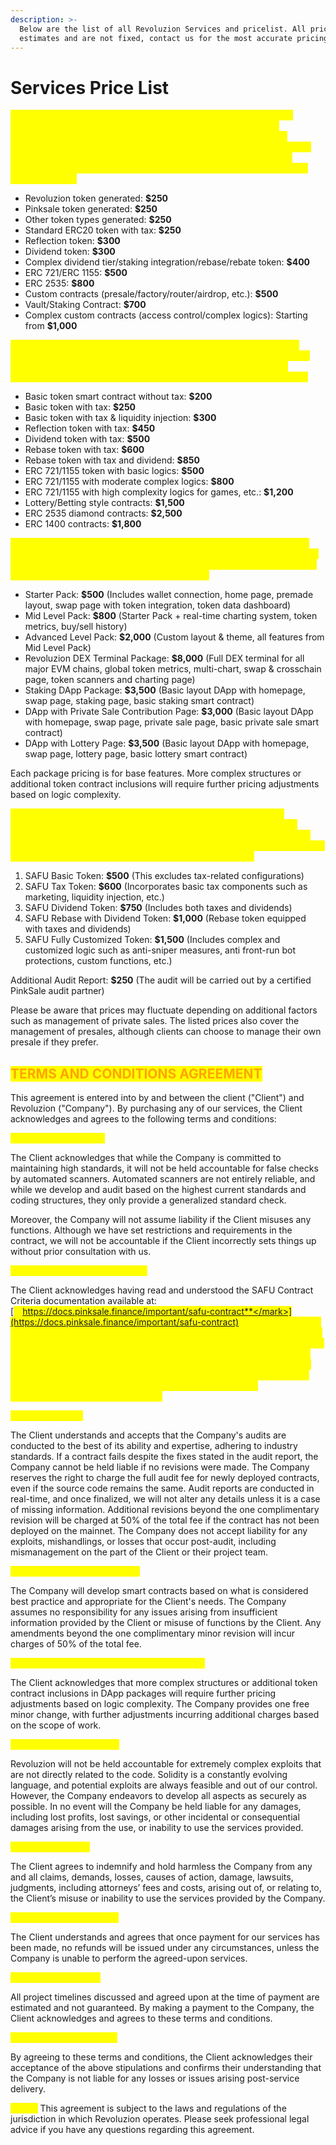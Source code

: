 ```yaml
---
description: >-
  Below are the list of all Revoluzion Services and pricelist. All prices are
  estimates and are not fixed, contact us for the most accurate pricing.
---
```


# Services Price List

<mark style="color:yellow;">**AUDIT SERVICES Our audit procedures are meticulously executed, typically concluded within a 24-hour timeframe. Complex logic evaluations may necessitate additional time and analysis. Unless otherwise communicated by Revoluzion, there's no specific timeframe guarantee. We offer one complimentary revision, with subsequent revisions billed at an additional 50% of the total fee. Below is the audit price structure:**</mark>

* Revoluzion token generated: **$250**
* Pinksale token generated: **$250**
* Other token types generated: **$250**
* Standard ERC20 token with tax: **$250**
* Reflection token: **$300**
* Dividend token: **$300**
* Complex dividend tier/staking integration/rebase/rebate token: **$400**
* ERC 721/ERC 1155: **$500**
* ERC 2535: **$800**
* Custom contracts (presale/factory/router/airdrop, etc.): **$500**
* Vault/Staking Contract: **$700**
* Complex custom contracts (access control/complex logics): Starting from **$1,000**



<mark style="color:yellow;">**SMART CONTRACT SERVICES Developing smart contracts typically requires between 24 to 120 hours, contingent on the complexity of the logic. We offer one complimentary minor revision, with additional changes costing 50% of the total charge. Below is the price structure:**</mark>

* Basic token smart contract without tax: **$200**
* Basic token with tax: **$250**
* Basic token with tax & liquidity injection: **$300**
* Reflection token with tax: **$450**
* Dividend token with tax: **$500**
* Rebase token with tax: **$600**
* Rebase token with tax and dividend: **$850**
* ERC 721/1155 token with basic logics: **$500**
* ERC 721/1155 with moderate complex logics: **$800**
* ERC 721/1155 with high complexity logics for games, etc.: **$1,200**
* Lottery/Betting style contracts: **$1,500**
* ERC 2535 diamond contracts: **$2,500**
* ERC 1400 contracts: **$1,800**



<mark style="color:yellow;">**DECENTRALIZED APP (DAPP) DEVELOPMENT The timeframe for DApp completion is contingent on logic complexity. We provide one free minor change, with further adjustments incurring additional charges based on the scope of work. Here's the package pricing:**</mark>

* Starter Pack: **$500** (Includes wallet connection, home page, premade layout, swap page with token integration, token data dashboard)
* Mid Level Pack: **$800** (Starter Pack + real-time charting system, token metrics, buy/sell history)
* Advanced Level Pack: **$2,000** (Custom layout & theme, all features from Mid Level Pack)
* Revoluzion DEX Terminal Package: **$8,000** (Full DEX terminal for all major EVM chains, global token metrics, multi-chart, swap & crosschain page, token scanners and charting page)
* Staking DApp Package: **$3,500** (Basic layout DApp with homepage, swap page, staking page, basic staking smart contract)
* DApp with Private Sale Contribution Page: **$3,000** (Basic layout DApp with homepage, swap page, private sale page, basic private sale smart contract)
* DApp with Lottery Page: **$3,500** (Basic layout DApp with homepage, swap page, lottery page, basic lottery smart contract)

Each package pricing is for base features. More complex structures or additional token contract inclusions will require further pricing adjustments based on logic complexity.



<mark style="color:yellow;">**SAFU Certification Package Pricing. Please note that completion timelines are dependent on the complexity of the token type and its associated logic. We offer one minor amendment at no additional cost. Further modifications may incur extra charges depending on the extent of work required. Below is a summary of our package costs:**</mark>

1. SAFU Basic Token: **$500** (This excludes tax-related configurations)
2. SAFU Tax Token: **$600** (Incorporates basic tax components such as marketing, liquidity injection, etc.)
3. SAFU Dividend Token: **$750** (Includes both taxes and dividends)
4. SAFU Rebase with Dividend Token: **$1,000** (Rebase token equipped with taxes and dividends)
5. SAFU Fully Customized Token: **$1,500** (Includes complex and customized logic such as anti-sniper measures, anti front-run bot protections, custom functions, etc.)

Additional Audit Report: **$250** (The audit will be carried out by a certified PinkSale audit partner)

Please be aware that prices may fluctuate depending on additional factors such as management of private sales. The listed prices also cover the management of presales, although clients can choose to manage their own presale if they prefer.



## <mark style="color:orange;">**TERMS AND CONDITIONS AGREEMENT**</mark>

This agreement is entered into by and between the client ("Client") and Revoluzion ("Company"). By purchasing any of our services, the Client acknowledges and agrees to the following terms and conditions:

<mark style="color:yellow;">**SERVICE AGREEMENT**</mark>

The Client acknowledges that while the Company is committed to maintaining high standards, it will not be held accountable for false checks by automated scanners. Automated scanners are not entirely reliable, and while we develop and audit based on the highest current standards and coding structures, they only provide a generalized standard check.

Moreover, the Company will not assume liability if the Client misuses any functions. Although we have set restrictions and requirements in the contract, we will not be accountable if the Client incorrectly sets things up without prior consultation with us.



<mark style="color:yellow;">**SAFU CERTIFICATION PACKAGE**</mark>

The Client acknowledges having read and understood the SAFU Contract Criteria documentation available at: [<mark style="color:yellow;">**https://docs.pinksale.finance/important/safu-contract**</mark>](https://docs.pinksale.finance/important/safu-contract). The Client accepts that the Company reserves the right to cancel or halt any presale as per the directives of PinkSale. The Company will develop the SAFU contracts based on the Client's requirements while adhering to PinkSale's criteria. We are not obligated to add any function or code structure that could disrupt the contract structure or fail the SAFU criteria. The Company is not liable for any unforeseen issues or losses arising from any exploits or mismanagement on the Client's part.



<mark style="color:yellow;">**AUDIT SERVICES**</mark>

The Client understands and accepts that the Company's audits are conducted to the best of its ability and expertise, adhering to industry standards. If a contract fails despite the fixes stated in the audit report, the Company cannot be held liable if no revisions were made. The Company reserves the right to charge the full audit fee for newly deployed contracts, even if the source code remains the same. Audit reports are conducted in real-time, and once finalized, we will not alter any details unless it is a case of missing information. Additional revisions beyond the one complimentary revision will be charged at 50% of the total fee if the contract has not been deployed on the mainnet. The Company does not accept liability for any exploits, mishandlings, or losses that occur post-audit, including mismanagement on the part of the Client or their project team.



<mark style="color:yellow;">**SMART CONTRACT SERVICES**</mark>

The Company will develop smart contracts based on what is considered best practice and appropriate for the Client's needs. The Company assumes no responsibility for any issues arising from insufficient information provided by the Client or misuse of functions by the Client. Any amendments beyond the one complimentary minor revision will incur charges of 50% of the total fee.



<mark style="color:yellow;">**DECENTRALIZED APP (DAPP) DEVELOPMENT**</mark>

The Client acknowledges that more complex structures or additional token contract inclusions in DApp packages will require further pricing adjustments based on logic complexity. The Company provides one free minor change, with further adjustments incurring additional charges based on the scope of work.



<mark style="color:yellow;">**LIMITATION OF LIABILITY**</mark>

Revoluzion will not be held accountable for extremely complex exploits that are not directly related to the code. Solidity is a constantly evolving language, and potential exploits are always feasible and out of our control. However, the Company endeavors to develop all aspects as securely as possible. In no event will the Company be held liable for any damages, including lost profits, lost savings, or other incidental or consequential damages arising from the use, or inability to use the services provided.



<mark style="color:yellow;">**INDEMNIFICATION**</mark>

The Client agrees to indemnify and hold harmless the Company from any and all claims, demands, losses, causes of action, damage, lawsuits, judgments, including attorneys’ fees and costs, arising out of, or relating to, the Client’s misuse or inability to use the services provided by the Company.



<mark style="color:yellow;">**REFUNDS AND PAYMENT**</mark>

The Client understands and agrees that once payment for our services has been made, no refunds will be issued under any circumstances, unless the Company is unable to perform the agreed-upon services.



<mark style="color:yellow;">**PROJECT TIMELINES**</mark>

All project timelines discussed and agreed upon at the time of payment are estimated and not guaranteed. By making a payment to the Company, the Client acknowledges and agrees to these terms and conditions.



<mark style="color:yellow;">**ACCEPTANCE OF TERMS**</mark>

By agreeing to these terms and conditions, the Client acknowledges their acceptance of the above stipulations and confirms their understanding that the Company is not liable for any losses or issues arising post-service delivery.

<mark style="color:yellow;">**NOTE:**</mark> This agreement is subject to the laws and regulations of the jurisdiction in which Revoluzion operates. Please seek professional legal advice if you have any questions regarding this agreement.
